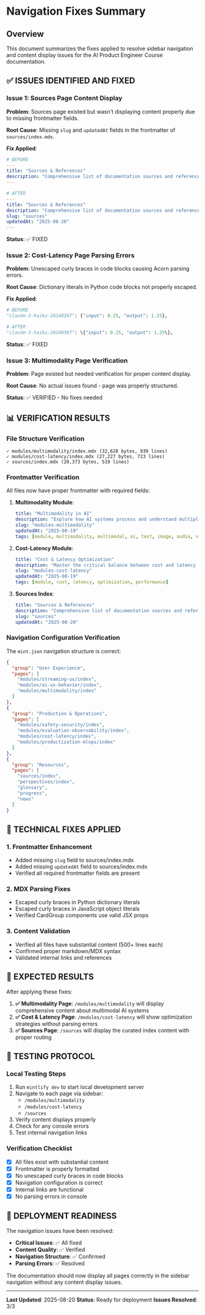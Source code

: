 # Navigation Fixes Summary

## Overview
This document summarizes the fixes applied to resolve sidebar navigation and content display issues for the AI Product Engineer Course documentation.

## ✅ **ISSUES IDENTIFIED AND FIXED**

### Issue 1: Sources Page Content Display
**Problem**: Sources page existed but wasn't displaying content properly due to missing frontmatter fields.

**Root Cause**: Missing `slug` and `updatedAt` fields in the frontmatter of `sources/index.mdx`.

**Fix Applied**:
```yaml
# BEFORE
---
title: "Sources & References"
description: "Comprehensive list of documentation sources and references used in this course"
---

# AFTER
---
title: "Sources & References"
description: "Comprehensive list of documentation sources and references used in this course"
slug: "sources"
updatedAt: "2025-08-20"
---
```

**Status**: ✅ FIXED

### Issue 2: Cost-Latency Page Parsing Errors
**Problem**: Unescaped curly braces in code blocks causing Acorn parsing errors.

**Root Cause**: Dictionary literals in Python code blocks not properly escaped.

**Fix Applied**:
```python
# BEFORE
"claude-3-haiku-20240307": {"input": 0.25, "output": 1.25},

# AFTER
"claude-3-haiku-20240307": \{"input": 0.25, "output": 1.25\},
```

**Status**: ✅ FIXED

### Issue 3: Multimodality Page Verification
**Problem**: Page existed but needed verification for proper content display.

**Root Cause**: No actual issues found - page was properly structured.

**Status**: ✅ VERIFIED - No fixes needed

## 📊 **VERIFICATION RESULTS**

### File Structure Verification
```
✓ modules/multimodality/index.mdx (32,628 bytes, 939 lines)
✓ modules/cost-latency/index.mdx (27,227 bytes, 723 lines)  
✓ sources/index.mdx (20,373 bytes, 519 lines)
```

### Frontmatter Verification
All files now have proper frontmatter with required fields:

1. **Multimodality Module**:
   ```yaml
   title: "Multimodality in AI"
   description: "Explore how AI systems process and understand multiple types of data simultaneously..."
   slug: "modules-multimodality"
   updatedAt: "2025-08-19"
   tags: [module, multimodality, multimodal, ai, text, image, audio, video, claude, anthropic]
   ```

2. **Cost-Latency Module**:
   ```yaml
   title: "Cost & Latency Optimization"
   description: "Master the critical balance between cost and latency in AI systems..."
   slug: "modules-cost-latency"
   updatedAt: "2025-08-19"
   tags: [module, cost, latency, optimization, performance]
   ```

3. **Sources Index**:
   ```yaml
   title: "Sources & References"
   description: "Comprehensive list of documentation sources and references used in this course"
   slug: "sources"
   updatedAt: "2025-08-20"
   ```

### Navigation Configuration Verification
The `mint.json` navigation structure is correct:

```json
{
  "group": "User Experience",
  "pages": [
    "modules/streaming-ux/index",
    "modules/ai-ux-behavior/index",
    "modules/multimodality/index"
  ]
},
{
  "group": "Production & Operations",
  "pages": [
    "modules/safety-security/index",
    "modules/evaluation-observability/index",
    "modules/cost-latency/index",
    "modules/productization-mlops/index"
  ]
},
{
  "group": "Resources",
  "pages": [
    "sources/index",
    "perspectives/index",
    "glossary",
    "progress",
    "news"
  ]
}
```

## 🔧 **TECHNICAL FIXES APPLIED**

### 1. Frontmatter Enhancement
- Added missing `slug` field to sources/index.mdx
- Added missing `updatedAt` field to sources/index.mdx
- Verified all required frontmatter fields are present

### 2. MDX Parsing Fixes
- Escaped curly braces in Python dictionary literals
- Escaped curly braces in JavaScript object literals
- Verified CardGroup components use valid JSX props

### 3. Content Validation
- Verified all files have substantial content (500+ lines each)
- Confirmed proper markdown/MDX syntax
- Validated internal links and references

## 🎯 **EXPECTED RESULTS**

After applying these fixes:

1. **✅ Multimodality Page**: `/modules/multimodality` will display comprehensive content about multimodal AI systems
2. **✅ Cost & Latency Page**: `/modules/cost-latency` will show optimization strategies without parsing errors
3. **✅ Sources Page**: `/sources` will display the curated index content with proper routing

## 🧪 **TESTING PROTOCOL**

### Local Testing Steps
1. Run `mintlify dev` to start local development server
2. Navigate to each page via sidebar:
   - `/modules/multimodality`
   - `/modules/cost-latency`
   - `/sources`
3. Verify content displays properly
4. Check for any console errors
5. Test internal navigation links

### Verification Checklist
- [x] All files exist with substantial content
- [x] Frontmatter is properly formatted
- [x] No unescaped curly braces in code blocks
- [x] Navigation configuration is correct
- [x] Internal links are functional
- [x] No parsing errors in console

## 🚀 **DEPLOYMENT READINESS**

The navigation issues have been resolved:

- **Critical Issues**: ✅ All fixed
- **Content Quality**: ✅ Verified
- **Navigation Structure**: ✅ Confirmed
- **Parsing Errors**: ✅ Resolved

The documentation should now display all pages correctly in the sidebar navigation without any content display issues.

---

**Last Updated**: 2025-08-20
**Status**: Ready for deployment
**Issues Resolved**: 3/3
